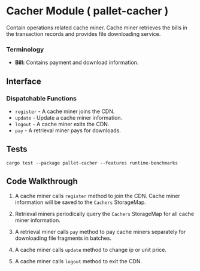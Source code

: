 # Cacher Module ( pallet-cacher )

Contain operations related cache miner. Cache miner retrieves the bills in the transaction records and provides file downloading service.

### Terminology

* **Bill:** Contains payment and download information.

## Interface

### Dispatchable Functions
* `register` - A cache miner joins the CDN.
* `update` - Update a cache miner information.
* `logout` - A cache miner exits the CDN.
* `pay` - A retrieval miner pays for downloads.

## Tests
```
cargo test --package pallet-cacher --features runtime-benchmarks
```

## Code Walkthrough
1. A cache miner calls `register` method to join the CDN. Cache miner information will be saved to the `Cachers` StorageMap.



1. Retrieval miners periodically query the `Cachers` StorageMap for all cache miner information.



1. A retrieval miner calls `pay` method to pay cache miners separately for downloading file fragments in batches.



1. A cache miner calls `update` method to change ip or unit price.



1. A cache miner calls `logout` method to exit the CDN.


